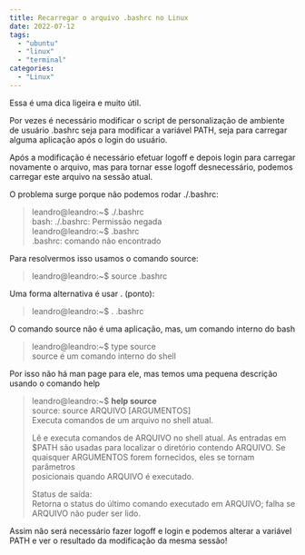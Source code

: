 ```yaml
---
title: Recarregar o arquivo .bashrc no Linux
date: 2022-07-12
tags:
  - "ubuntu"
  - "linux"
  - "terminal"	
categories:
  - "Linux"
---
```

Essa é uma dica ligeira e muito útil.

Por vezes é necessário modificar o script de personalização de ambiente de usuário .bashrc seja
para modificar a variável PATH, seja para carregar alguma aplicação após o login do usuário.

Após a modificação é necessário efetuar logoff e depois login para carregar novamente o arquivo, mas
para tornar esse logoff desnecessário, podemos carregar este arquivo na sessão atual.
<!--more-->
O problema surge porque não podemos rodar ./.bashrc:
>leandro@leandro:~$ ./.bashrc  
>bash: ./.bashrc: Permissão negada  
>leandro@leandro:~$ .bashrc  
>.bashrc: comando não encontrado  

Para resolvermos isso usamos o comando source:

>leandro@leandro:~$ source .bashrc

Uma forma alternativa é usar . (ponto):

>leandro@leandro:~$ . .bashrc

O comando source não é uma aplicação, mas, um comando interno do bash
>leandro@leandro:~$ type source  
>source é um comando interno do shell  

Por isso não há man page para ele, mas temos uma pequena descrição usando o comando help
>leandro@leandro:~$ **help source**  
>source: source ARQUIVO [ARGUMENTOS]  
>    Executa comandos de um arquivo no shell atual.  
>    
>    Lê e executa comandos de ARQUIVO no shell atual. As entradas em  
>    $PATH são usadas para localizar o diretório contendo ARQUIVO. Se  
>    quaisquer ARGUMENTOS forem fornecidos, eles se tornam parâmetros  
>    posicionais quando ARQUIVO é executado.  
>    
>    Status de saída:  
>    Retorna o status do último comando executado em ARQUIVO; falha se  
>    ARQUIVO não puder ser lido.  

Assim não será necessário fazer logoff e login e podemos alterar a variável PATH e ver o resultado
da modificação da mesma sessão!

